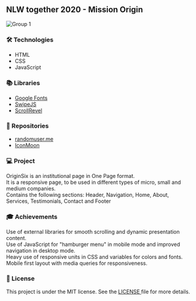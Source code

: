<h2>NLW together 2020 -  Mission Origin</h2>

![Group 1](https://user-images.githubusercontent.com/73071973/142681567-607a3217-d136-4536-977b-f46bc0e28ed8.png)

<h3>🛠 Technologies</h3>
<ul>
  <li>HTML</li>
  <li>CSS</li>
  <li>JavaScript</li>
</ul> 

<h3>📚 Libraries</h3>
<ul>
  <li><a href="https://fonts.google.com/">Google Fonts</a></li>
  <li><a href="https://github.com/nolimits4web/Swiper">SwipeJS</a></li>
  <li><a href="https://scrollrevealjs.org/">ScrollRevel</a></li>
</ul> 

<h3>🎨 Repositories</h3>
<ul>
  <li><a href="https://randomuser.me/photos">randomuser.me</a></li>
  <li><a href="https://icomoon.io/">IconMoon</a></li>
</ul> 

<h3>💻 Project</h3>
<p>OriginSix is an institutional page in One Page format. <br>
  It is a responsive page, to be used in different types of micro, small and medium companies.<br> 
  Contains the following sections: Header, Navigation, Home, About, Services, Testimonials, Contact and Footer</p>

<h3>🎓 Achievements</h3>
<p>Use of external libraries for smooth scrolling and dynamic presentation content.<br>
Use of JavaScript for "hamburger menu" in mobile mode and improved navigation in desktop mode.<br>
Heavy use of responsive units in CSS and variables for colors and fonts.<br>
Mobile first layout with media queries for responsiveness.</p>

<h3>📝 License</h3>
<p>This project is under the MIT license. See the <a href="https://github.com/lucasmdpereira/nlwtogether2020_origin/blob/main/LICENSE.md"> LICENSE </a> file for more details.<p>
